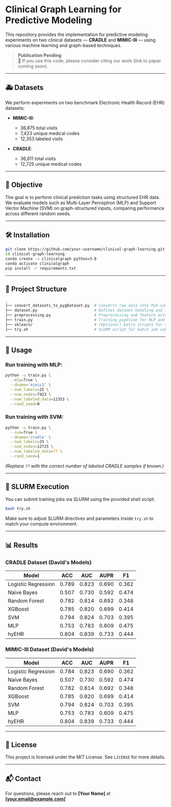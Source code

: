 # Clinical Graph Learning for Predictive Modeling

This repository provides the implementation for predictive modeling experiments on two clinical datasets — **CRADLE** and **MIMIC-III** — using various machine learning and graph-based techniques.

> **Publication Pending**  
> 📄 If you use this code, please consider citing our work (link to paper coming soon).

---

## 🚑 Datasets

We perform experiments on two benchmark Electronic Health Record (EHR) datasets:

- **MIMIC-III**:  
  - 36,875 total visits  
  - 7,423 unique medical codes  
  - 12,353 labeled visits

- **CRADLE**:  
  - 36,611 total visits  
  - 12,725 unique medical codes  

---

## 🧠 Objective

The goal is to perform clinical prediction tasks using structured EHR data. We evaluate models such as Multi-Layer Perceptron (MLP) and Support Vector Machine (SVM) on graph-structured inputs, comparing performance across different random seeds.

---

## 🛠️ Installation

```bash
git clone https://github.com/your-username/clinical-graph-learning.git
cd clinical-graph-learning
conda create -n clinicalgraph python=3.8
conda activate clinicalgraph
pip install -r requirements.txt
```

---

## 📂 Project Structure

```bash
.
├── convert_datasets_to_pygDataset.py  # Converts raw data into PyG-compatible format
├── dataset.py                         # Defines dataset handling and loading
├── preprocessing.py                   # Preprocessing and feature extraction
├── train.py                           # Training pipeline for MLP and SVM models
├── sklearn/                           # (Optional) Extra scripts for sklearn-based baselines
├── try.sh                             # SLURM script for batch job submission
```

---

## 🚀 Usage

### Run training with MLP:
```bash
python -u train.py \
  --mlp=True \
  --dname='mimic3' \
  --num_labels=25 \
  --num_nodes=7423 \
  --num_labeled_data=12353 \
  --rand_seed=0
```

### Run training with SVM:
```bash
python -u train.py \
  --svm=True \
  --dname='cradle' \
  --num_labels=25 \
  --num_nodes=12725 \
  --num_labeled_data=?? \
  --rand_seed=1
```

*(Replace `??` with the correct number of labeled CRADLE samples if known.)*

---

## 🧪 SLURM Execution

You can submit training jobs via SLURM using the provided shell script:

```bash
bash try.sh
```

Make sure to adjust SLURM directives and parameters inside `try.sh` to match your compute environment.

---

## 📊 Results

### CRADLE Dataset (David's Models)

| Model               | ACC   | AUC   | AUPR  | F1    |
|--------------------|-------|-------|-------|-------|
| Logistic Regression| 0.789 | 0.823 | 0.690 | 0.362 |
| Naive Bayes        | 0.507 | 0.730 | 0.592 | 0.474 |
| Random Forest      | 0.782 | 0.814 | 0.692 | 0.348 |
| XGBoost            | 0.785 | 0.820 | 0.699 | 0.414 |
| SVM                | 0.794 | 0.824 | 0.703 | 0.395 |
| MLP                | 0.753 | 0.783 | 0.609 | 0.475 |
| hyEHR              | 0.804 | 0.839 | 0.733 | 0.444 |

### MIMIC-III Dataset (David's Models)

| Model               | ACC   | AUC   | AUPR  | F1    |
|--------------------|-------|-------|-------|-------|
| Logistic Regression| 0.784 | 0.823 | 0.690 | 0.362 |
| Naive Bayes        | 0.507 | 0.730 | 0.592 | 0.474 |
| Random Forest      | 0.782 | 0.814 | 0.692 | 0.348 |
| XGBoost            | 0.785 | 0.820 | 0.699 | 0.414 |
| SVM                | 0.794 | 0.824 | 0.703 | 0.395 |
| MLP                | 0.753 | 0.783 | 0.609 | 0.475 |
| hyEHR              | 0.804 | 0.839 | 0.733 | 0.444 |

---

## 📎 License

This project is licensed under the MIT License. See `LICENSE` for more details.

---

## 📬 Contact

For questions, please reach out to **[Your Name]** at **[your.email@example.com]**
